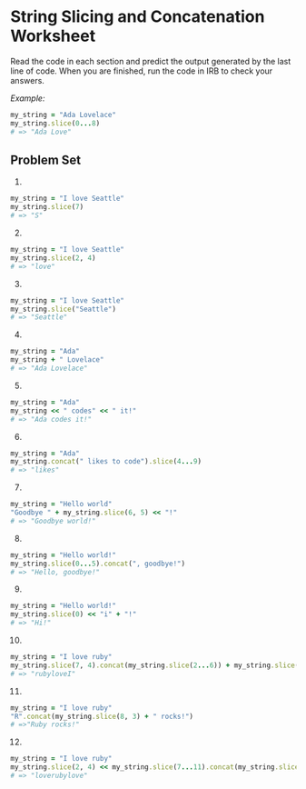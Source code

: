 # String Slicing and Concatenation Worksheet

Read the code in each section and predict the output generated by the last line of code. 
When you are finished, run the code in IRB to check your answers.

*Example:*
```ruby
my_string = "Ada Lovelace"
my_string.slice(0...8)
# => "Ada Love"
```

## Problem Set

1. 
```ruby
my_string = "I love Seattle"
my_string.slice(7)
# => "S"
```

2.
```ruby
my_string = "I love Seattle"
my_string.slice(2, 4)
# => "love"
```

3.
```ruby
my_string = "I love Seattle"
my_string.slice("Seattle")
# => "Seattle"
```

4.
```ruby
my_string = "Ada"
my_string + " Lovelace"
# => "Ada Lovelace"
```

5.
```ruby
my_string = "Ada"
my_string << " codes" << " it!"
# => "Ada codes it!"
```

6.
```ruby
my_string = "Ada"
my_string.concat(" likes to code").slice(4...9)
# => "likes"
```

7.
```ruby
my_string = "Hello world"
"Goodbye " + my_string.slice(6, 5) << "!"
# => "Goodbye world!" 
```

8.
```ruby
my_string = "Hello world!"
my_string.slice(0...5).concat(", goodbye!")
# => "Hello, goodbye!"
```

9.
```ruby
my_string = "Hello world!"
my_string.slice(0) << "i" + "!"
# => "Hi!"
```

10.
```ruby
my_string = "I love ruby"
my_string.slice(7, 4).concat(my_string.slice(2...6)) + my_string.slice(0)
# => "rubyloveI"
```

11.
```ruby
my_string = "I love ruby"
"R".concat(my_string.slice(8, 3) + " rocks!")
# =>"Ruby rocks!"
```

12.
```ruby
my_string = "I love ruby"
my_string.slice(2, 4) << my_string.slice(7...11).concat(my_string.slice(2...6))
# => "loverubylove"
```


